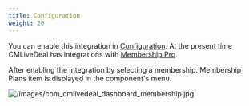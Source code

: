 ```yaml
---
title: Configuration
weight: 20
---
```

You can enable this integration in [Configuration](/configuration/merchant/). At the present time CMLiveDeal has integrations with [Membership Pro](http://extensions.joomla.org/extensions/e-commerce/membership-a-subscriptions/20725).

After enabling the integration by selecting a membership. Membership Plans item is displayed in the component's menu.

![/images/com_cmlivedeal_dashboard_membership.jpg](/images/com_cmlivedeal_dashboard_membership.jpg)